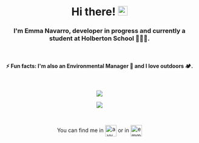 <!-- Intro -->
<h1 align="center">Hi there! <img src="https://raw.githubusercontent.com/MartinHeinz/MartinHeinz/master/wave.gif" width="25px"></h1>

<h3 align="center">I'm Emma Navarro, developer in progress and currently a student at Holberton School 👩🏽‍💻.</h3>
<br>
<h4 align="center">⚡ Fun facts: I'm also an Environmental Manager 💚 and I love outdoors 🏕️.</h4>

<!-- GitHub Stats -->

<br>
<p align="center"><img align="center" src="https://github-readme-stats.vercel.app/api?username=emmanavarro&hide=stars&show_icons=true&theme=vue" /></p>
<p align="center"><img align="center" src="https://github-readme-stats.vercel.app/api/top-langs/?username=emmanavarro&layout=compact&theme=vue" /></p>


<!-- Social media -->

<br>
<p align="center">You can find me in
<a href="https://twitter.com/ayy_emma" target="blank"><img align="center" src="https://cdn.jsdelivr.net/npm/simple-icons@3.0.1/icons/twitter.svg" alt="ayy_emma" height="30" width="30" /></a> or in <a href="https://linkedin.com/in/emmanavarromillan" target="blank"><img align="center" src="https://cdn.jsdelivr.net/npm/simple-icons@3.0.1/icons/linkedin.svg" alt="emmanavarromillan" height="30" width="30" /></a>
</p>
